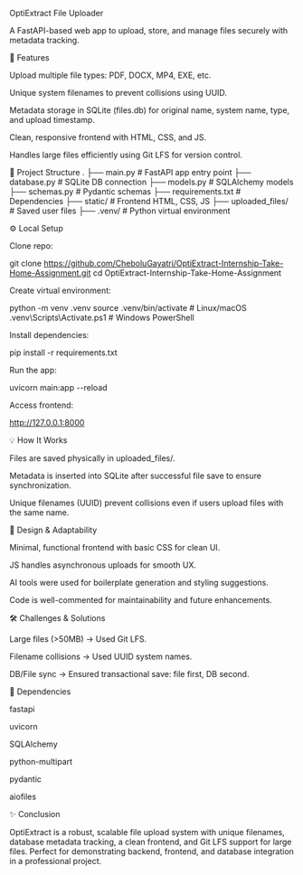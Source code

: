 OptiExtract File Uploader


A FastAPI-based web app to upload, store, and manage files securely with metadata tracking.

🚀 Features

Upload multiple file types: PDF, DOCX, MP4, EXE, etc.

Unique system filenames to prevent collisions using UUID.

Metadata storage in SQLite (files.db) for original name, system name, type, and upload timestamp.

Clean, responsive frontend with HTML, CSS, and JS.

Handles large files efficiently using Git LFS for version control.

📁 Project Structure
.
├── main.py           # FastAPI app entry point
├── database.py       # SQLite DB connection
├── models.py         # SQLAlchemy models
├── schemas.py        # Pydantic schemas
├── requirements.txt  # Dependencies
├── static/           # Frontend HTML, CSS, JS
├── uploaded_files/   # Saved user files
├── .venv/            # Python virtual environment

⚙️ Local Setup

Clone repo:

git clone https://github.com/CheboluGayatri/OptiExtract-Internship-Take-Home-Assignment.git
cd OptiExtract-Internship-Take-Home-Assignment


Create virtual environment:

python -m venv .venv
source .venv/bin/activate  # Linux/macOS
.venv\Scripts\Activate.ps1 # Windows PowerShell


Install dependencies:

pip install -r requirements.txt


Run the app:

uvicorn main:app --reload


Access frontend:

http://127.0.0.1:8000

💡 How It Works

Files are saved physically in uploaded_files/.

Metadata is inserted into SQLite after successful file save to ensure synchronization.

Unique filenames (UUID) prevent collisions even if users upload files with the same name.

🎨 Design & Adaptability

Minimal, functional frontend with basic CSS for clean UI.

JS handles asynchronous uploads for smooth UX.

AI tools were used for boilerplate generation and styling suggestions.

Code is well-commented for maintainability and future enhancements.

🛠 Challenges & Solutions

Large files (>50MB) → Used Git LFS.

Filename collisions → Used UUID system names.

DB/File sync → Ensured transactional save: file first, DB second.

📌 Dependencies

fastapi

uvicorn

SQLAlchemy

python-multipart

pydantic

aiofiles

✨ Conclusion

OptiExtract is a robust, scalable file upload system with unique filenames, database metadata tracking, a clean frontend, and Git LFS support for large files. Perfect for demonstrating backend, frontend, and database integration in a professional project.

